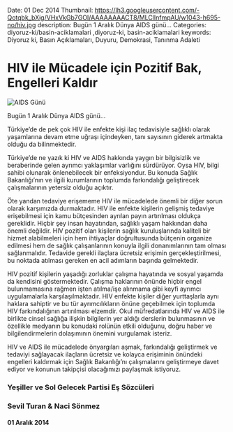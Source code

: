 Date: 01 Dec 2014
Thumbnail: https://lh3.googleusercontent.com/-Qotqbk_bXig/VHxVkGb7GOI/AAAAAAAACT8/MLClInfmpAU/w1043-h695-no/hiv.jpg
description: Bugün 1 Aralık Dünya AIDS günü...
Categories: diyoruz-ki/basin-aciklamalari ,diyoruz-ki, basin-aciklamalari
keywords: Diyoruz ki, Basın Açıklamaları, Duyuru, Demokrasi, Tanınma Adaleti

# HIV ile Mücadele için Pozitif Bak, Engelleri Kaldır

![AIDS Günü](https://lh3.googleusercontent.com/-Qotqbk_bXig/VHxVkGb7GOI/AAAAAAAACT8/MLClInfmpAU/w1043-h695-no/hiv.jpg)

Bugün 1 Aralık Dünya AIDS günü...

Türkiye’de de pek çok HIV ile enfekte kişi ilaç tedavisiyle sağlıklı olarak yaşamlarına devam etme uğraşı içindeyken, tanı sayısının giderek artmakta olduğu da bilinmektedir.

Türkiye’de ne yazık ki HIV ve AIDS hakkında yaygın bir bilgisizlik ve beraberinde gelen ayrımcı yaklaşımlar varlığını sürdürüyor. Oysa HIV, bilgi sahibi olunarak önlenebilecek bir enfeksiyondur. Bu konuda Sağlık Bakanlığı’nın ve ilgili kurumlarının toplumda farkındalığı geliştirecek çalışmalarının yetersiz olduğu açıktır.

Öte yandan tedaviye erişememe HIV ile mücadelede önemli bir diğer sorun olarak karşımızda durmaktadır. HIV ile enfekte kişilerin gelişmiş tedaviye erişebilmesi için kamu bütçesinden ayrılan payın artırılması oldukça gereklidir. Hiçbir şey insan hayatından, sağlıklı yaşam hakkından daha önemli değildir. HIV pozitif olan kişilerin sağlık kuruluşlarında kaliteli bir hizmet alabilmeleri için hem ihtiyaçlar doğrultusunda bütçenin organize edilmesi hem de sağlık çalışanlarının konuyla ilgili donanımlarının tam olması sağlanmalıdır. Tedavide gerekli ilaçlara ücretsiz erişimin gerçekleştirilmesi, bu noktada atılması gereken en acil adımların başında gelmektedir.

HIV pozitif kişilerin yaşadığı zorluklar çalışma hayatında ve sosyal yaşamda da kendisini göstermektedir. Çalışma haklarının önünde hiçbir engel bulunmamasına rağmen işten atılma/işe alınmama gibi keyfi ayrımcı uygulamalarla karşılaşılmaktadır. HIV enfekte kişiler diğer yurttaşlarla aynı haklara sahiptir ve bu tür ayrımcılıkların önüne geçebilmek için toplumda HIV farkındalığının artırılması elzemdir. Okul müfredatlarında HIV ve AIDS ile birlikte cinsel sağlığa ilişkin bilgilerin yer aldığı derslerin bulunmasının ve özellikle medyanın bu konudaki rolünün etkili olduğunu, doğru haber ve bilgilendirmelerin dolaşımının önemini vurgulamak isteriz.

HIV ve AIDS ile mücadelede önyargıları aşmak, farkındalığı geliştirmek ve tedaviyi sağlayacak ilaçların ücretsiz ve kolayca erişiminin önündeki engelleri kaldırmak için Sağlık Bakanlığı’nı çalışmalarını geliştirmeye davet ediyor ve konunun takipçisi olacağımızı paylaşmak istiyoruz.


### Yeşiller ve Sol Gelecek Partisi Eş Sözcüleri

### Sevil Turan & Naci Sönmez

#### 01 Aralık 2014
